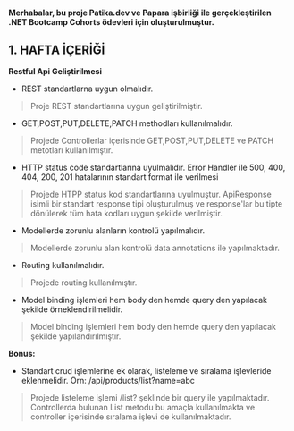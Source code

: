#### Merhabalar, bu proje Patika.dev ve Papara işbirliği ile gerçekleştirilen .NET Bootcamp Cohorts ödevleri için oluşturulmuştur.


## 1. HAFTA İÇERİĞİ
**Restful Api Geliştirilmesi**

 - REST standartlarna uygun olmalıdır. 
>  Proje REST standartlarına uygun geliştirilmiştir.
 
 - GET,POST,PUT,DELETE,PATCH methodları kullanılmalıdır. 
>  Projede Controllerlar içerisinde GET,POST,PUT,DELETE ve PATCH metotları kullanılmıştır.
 
 - HTTP status code standartlarına uyulmalıdır. Error Handler ile 500, 400, 404, 200, 201 hatalarının standart format ile verilmesi 
>  Projede HTPP status kod standartlarına uyulmuştur. ApiResponse isimli bir standart response tipi oluşturulmuş ve response'lar bu tipte dönülerek tüm hata kodları uygun şekilde verilmiştir.
 
 - Modellerde zorunlu alanların kontrolü yapılmalıdır. 
>  Modellerde zorunlu alan kontrolü data annotations ile yapılmaktadır.
 
 - Routing kullanılmalıdır. 
>  Projede routing kullanılmıştır.
 
 - Model binding işlemleri hem body den hemde query den yapılacak şekilde örneklendirilmelidir. 
>  Model binding işlemleri hem body den hemde query den yapılacak şekilde yapılandırılmıştır.
 
**Bonus:**
- Standart crud işlemlerine ek olarak, listeleme ve sıralama işlevleride eklenmelidir. Örn: /api/products/list?name=abc 

>Projede listeleme işlemi /list? şeklinde bir query ile yapılmaktadır. Controllerda bulunan List metodu bu amaçla kullanılmakta ve controller içerisinde sıralama işlevi de kullanılmaktadır.

